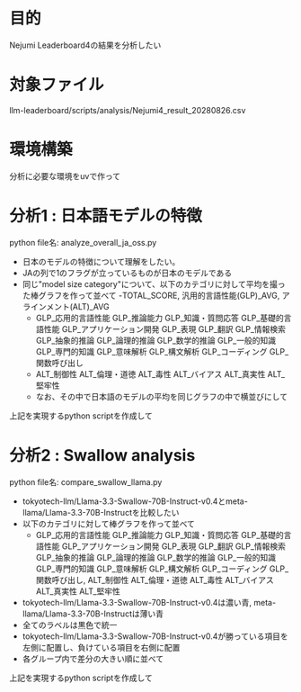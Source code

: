 # 目的
Nejumi Leaderboard4の結果を分析したい

# 対象ファイル
llm-leaderboard/scripts/analysis/Nejumi4_result_20280826.csv

# 環境構築
分析に必要な環境をuvで作って

# 分析1 : 日本語モデルの特徴
python file名: analyze_overall_ja_oss.py
- 日本のモデルの特徴について理解をしたい。
- JAの列で1のフラグが立っているものが日本のモデルである
- 同じ"model size category"について、以下のカテゴリに対して平均を撮った棒グラフを作って並べて 
    -TOTAL_SCORE, 汎用的言語性能(GLP)_AVG, アラインメント(ALT)_AVG
    - GLP_応用的言語性能 GLP_推論能力 GLP_知識・質問応答 GLP_基礎的言語性能 GLP_アプリケーション開発 GLP_表現 GLP_翻訳 GLP_情報検索 GLP_抽象的推論 GLP_論理的推論 GLP_数学的推論 GLP_一般的知識 GLP_専門的知識 GLP_意味解析 GLP_構文解析 GLP_コーディング GLP_関数呼び出し
    - ALT_制御性 ALT_倫理・道徳 ALT_毒性 ALT_バイアス ALT_真実性 ALT_堅牢性
    - なお、その中で日本語のモデルの平均を同じグラフの中で横並びにして

上記を実現するpython scriptを作成して


# 分析2 : Swallow analysis
python file名: compare_swallow_llama.py
- tokyotech-llm/Llama-3.3-Swallow-70B-Instruct-v0.4とmeta-llama/Llama-3.3-70B-Instructを比較したい
- 以下のカテゴリに対して棒グラフを作って並べて 
    - GLP_応用的言語性能 GLP_推論能力 GLP_知識・質問応答 GLP_基礎的言語性能 GLP_アプリケーション開発 GLP_表現 GLP_翻訳 GLP_情報検索 GLP_抽象的推論 GLP_論理的推論 GLP_数学的推論 GLP_一般的知識 GLP_専門的知識 GLP_意味解析 GLP_構文解析 GLP_コーディング GLP_関数呼び出し, ALT_制御性 ALT_倫理・道徳 ALT_毒性 ALT_バイアス ALT_真実性 ALT_堅牢性
- tokyotech-llm/Llama-3.3-Swallow-70B-Instruct-v0.4は濃い青, meta-llama/Llama-3.3-70B-Instructは薄い青
- 全てのラベルは黒色で統一
- tokyotech-llm/Llama-3.3-Swallow-70B-Instruct-v0.4が勝っている項目を左側に配置し、負けている項目を右側に配置
- 各グループ内で差分の大きい順に並べて


上記を実現するpython scriptを作成して
